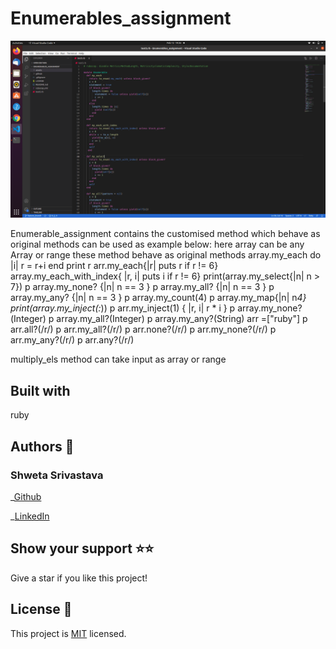 # Enumerables_assignment

![Screenshot](./assets/Screenshot.png)


Enumerable_assignment contains the customised method which behave as original methods
can be used as example below:
here array can be any Array or range these method behave as original methods
  array.my_each do |i|
    r = r+i
  end
  print r
  arr.my_each{|r| puts r if r != 6}
  array.my_each_with_index{ |r, i| puts i if r != 6}
  print(array.my_select{|n| n > 7})
  p array.my_none? {|n| n == 3 }
  p array.my_all? {|n| n == 3 }
  p array.my_any? {|n| n == 3 }
  p array.my_count(4)
  p array.my_map{|n| n*4} 
  print(array.my_inject(:*))
  p arr.my_inject(1) { |r, i| r * i }
  p array.my_none?(Integer)
  p array.my_all?(Integer)
  p array.my_any?(String)
   arr =["ruby"]
  p arr.all?(/r/)
  p arr.my_all?(/r/)
  p arr.none?(/r/)
  p arr.my_none?(/r/)
  p arr.my_any?(/r/)
  p arr.any?(/r/)

multiply_els method can take input as array or range
  
## Built with

ruby

## Authors 👤

### Shweta Srivastava

_[Github](https://github.com/vidhishweta01)

_[LinkedIn](http://linkedin.com/in/shweta-s-15a57070)

## Show your support ⭐️⭐️

Give a star if you like this project!

## License 📝

This project is [MIT](https://www.mit.edu/~amini/LICENSE.md) licensed.